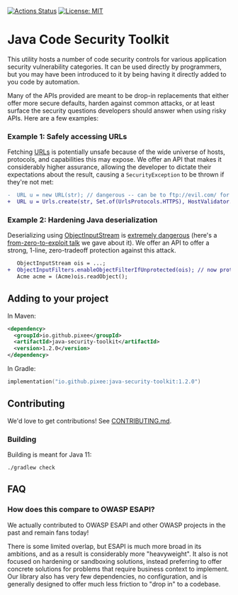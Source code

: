 [![Actions Status](https://github.com/pixeeworks/java-security-toolkit/workflows/Java%20CI/badge.svg)](https://github.com/pixeeworks/java-security-toolkit/actions)
[![License: MIT](https://img.shields.io/badge/License-MIT-yellow.svg)](https://opensource.org/licenses/MIT)

# Java Code Security Toolkit

This utility hosts a number of code security controls for various application security vulnerability categories. It can 
be used directly by programmers, but you may have been introduced to it by being having it directly added to you code by 
automation.

Many of the APIs provided are meant to be drop-in replacements that either offer more secure defaults, harden against common attacks, or at least surface the security questions developers should answer when using risky APIs. Here are a few examples:

### Example 1: Safely accessing URLs

Fetching [URLs](https://docs.oracle.com/en/java/javase/17/docs/api/java.base/java/net/URL.html) is potentially unsafe because of the wide universe of hosts, protocols, and capabilities this may expose. We offer an API that makes it considerably higher assurance, allowing the developer to dictate their expectations about the result, causing a `SecurityException` to be thrown if they're not met:

```diff
-  URL u = new URL(str); // dangerous -- can be to ftp://evil.com/ for all we know
+  URL u = Urls.create(str, Set.of(UrlsProtocols.HTTPS), HostValidator.fromAllowedHostPattern(Pattern.compile("good\\.com"));
```

### Example 2: Hardening Java deserialization

Deserializing using [ObjectInputStream](https://docs.oracle.com/en/java/javase/17/docs/api/java.base/java/io/ObjectInputStream.html) is [extremely dangerous](https://cheatsheetseries.owasp.org/cheatsheets/Deserialization_Cheat_Sheet.html#java) (here's a [from-zero-to-exploit talk](https://www.youtube.com/watch?v=kpuEtsGXKR8) we gave about it).  We offer an API to offer a strong, 1-line, zero-tradeoff protection against this attack.

```diff
   ObjectInputStream ois = ...;
+  ObjectInputFilters.enableObjectFilterIfUnprotected(ois); // now protected against all publicly known gadgets
   Acme acme = (Acme)ois.readObject();
```

## Adding to your project 

In Maven:
```xml
<dependency>
  <groupId>io.github.pixee</groupId>
  <artifactId>java-security-toolkit</artifactId>
  <version>1.2.0</version>
</dependency>
```
In Gradle:
```kotlin
implementation("io.github.pixee:java-security-toolkit:1.2.0")
```

## Contributing 
We'd love to get contributions! See [CONTRIBUTING.md](CONTRIBUTING.md).

### Building
Building is meant for Java 11:

```
./gradlew check
```

## FAQ

### How does this compare to OWASP ESAPI?

We actually contributed to OWASP ESAPI and other OWASP projects in the past and remain fans today! 

There is some limited overlap, but ESAPI is much more broad in its ambitions, and as a result is considerably more "heavyweight". It also is not focused on hardening or sandboxing solutions, instead preferring to offer concrete solutions for problems that require business context to implement. Our library also has very few dependencies, no configuration, and is generally designed to offer much less friction to "drop in" to a codebase.
